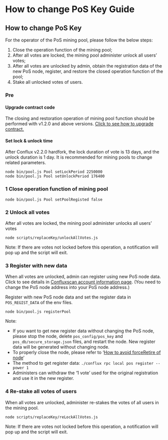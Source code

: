 # How to change PoS Key Guide

## How to change PoS Key

For the operator of the PoS mining pool, please follow the below steps:

1. Close the operation function of the mining pool;
2. After all votes are locked, the mining pool administer unlock all users’ votes;
3. After all votes are unlocked by admin, obtain the registration data of the new PoS node, register, and restore the closed operation function of the pool;
4. Stake all unlocked votes of users.

### Pre

#### Upgrade contract code

The closing and restoration operation of mining pool function should be performed with v1.2.0 and above versions. [Click to see how to upgrade contract.](https://github.com/conflux-fans/pos-pool/blob/main/contract/docs/HowToUpgradeContract.md)

#### Set lock & unlock time

After Conflux v2.2.0 hardfork, the lock duration of vote is 13 days, and the unlock duration is 1 day. It is recommended for mining pools to change related parameters.

```shell
node bin/pool.js Pool setLockPeriod 2250000
node bin/pool.js Pool setUnlockPeriod 176400
```

### 1 Close operation function of mining pool

```shell
node bin/pool.js Pool setPoolRegisted false
```

### 2 Unlock all votes

After all votes are locked, the mining pool administer unlocks all users’ votes

```shell
node scripts/replaceKey/unlockAllVotes.js
```

Note: If there are votes not locked before this operation, a notification will pop up and the script will exit.

### 3 Register with new data

When all votes are unlocked, admin can register using new PoS node data. Click to see details in [Confluxscan account information page]( https://confluxscan.net/pos/accounts/0x947c684e270131a1aab8711d2e321fc0e909318d885cfe69d4fc0158aded22d0?tab=right-status). (You need to change the PoS node address into your PoS node address.)

Register with new PoS node data and set the register data in `POS_REGIST_DATA` of the env files.

```shell
node bin/pool.js registerPool
```

Note:

* If you want to get new register data without changing the PoS node, please stop the node, delete `pos_config/pos_key` and `pos_db/secure_storage.json` files, and restart the node. New register data will be generated without changing node.
* To properly close the node, please refer to ‘[How to avoid forceRetire of node]( https://github.com/conflux-fans/pos-pool/blob/main/contract/docs/PoolForceRetired.md)’
* The method to get register data: `./conflux rpc local pos register --power 1`
* Administers can withdraw the ‘1 vote’ used for the original registration and use it in the new register.

### 4 Re-stake all votes of users

When all votes are unlocked, administer re-stakes the votes of all users in the mining pool.

```shell
node scripts/replaceKey/reLockAllVotes.js
```

Note: If there are votes not locked before this operation, a notification will pop up and the script will exit.
